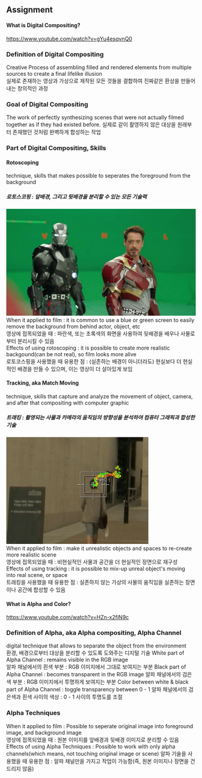 ## Assignment
#### What is Digital Compositing?  
https://www.youtube.com/watch?v=gYu4esqvnQ0

### Definition of Digital Compositing  
Creative Process of assembling filled and rendered elements from multiple sources to create a final lifelike illusion  
실제로 존재하는 영상과 가상으로 제작된 모든 것들을 결합하여 진짜같은 환상을 만들어내는 창의적인 과정  

### Goal of Digital Compositing
The work of perfectly synthesizing scenes that were not actually filmed together as if they had existed before.
실제로 같이 촬영하지 않은 대상을 원래부터 존재했던 것처럼 완벽하게 합성하는 작업

### Part of Digital Compositing, Skills  
#### Rotoscoping  
technique, skills that makes possible to seperates the foreground from the background  
##### 로토스코핑 : 앞배경, 그리고 뒷배경을 분리할 수 있는 모든 기술력  
![Rotoscoping](https://github.com/fanxysonaka/2D-Digital-Compositing/blob/master/Week%203/Rotoscoping.jpg?raw=true)
When it applied to film : it is common to use a blue or green screen to easily remove the background from behind actor, object, etc  
영상에 접목되었을 때 : 파란색, 또는 초록색의 화면을 사용하여 뒷배경을 배우나 사물로부터 분리시킬 수 있음  
Effects of using rotoscoping : it is possible to create more realistic backgound(can be not real), so film looks more alive  
로토코스핑을 사용했을 때 유용한 점 : (실존하는 배경이 아니더라도) 현실보다 더 현실적인 배경을 만들 수 있으며, 이는 영상이 더 살아있게 보임  

#### Tracking, aka Match Moving   
technique, skills that capture and analyze the movement of object, camera, and after that compositing with computer graphic  
##### 트래킹 : 촬영되는 사물과 카메라의 움직임의 방향성을 분석하여 컴퓨터 그래픽과 합성한 기술  
![Tracking](https://github.com/fanxysonaka/2D-Digital-Compositing/blob/master/Week%203/Tracking.png?raw=true)  
When it applied to film : make it unrealistic objects and spaces to re-create more realistic scene  
영상에 접목되었을 때 : 비현실적인 사물과 공간을 더 현실적인 장면으로 재구성  
Effects of using tracking : it is possible to mix-up unreal object's moving into real scene, or space  
트래킹을 사용했을 때 유용한 점 : 실존하지 않는 가상의 사물의 움직임을 실존하는 장면이나 공간에 합성할 수 있음  


#### What is Alpha and Color?  
https://www.youtube.com/watch?v=HZn-x2fiN9c  

### Definition of Alpha, aka Alpha compositing, Alpha Channel
digital technique that allows to separate the object from the environment  
환경, 배경으로부터 대상을 분리할 수 있도록 도와주는 디지털 기술
White part of Alpha Channel : remains visible in the RGB image  
알파 채널에서의 흰색 부분 : RGB 이미지에서 그대로 보여지는 부분
Black part of Alpha Channel : becomes transparent in the RGB image
알파 채널에서의 검은색 부분 : RGB 이미지에서 투명하게 보여지는 부분
Color between white & black part of Alpha Channel : toggle transparency between 0 - 1
알파 채널에서의 검은색과 흰색 사이의 색상 : 0 - 1 사이의 투명도를 조절

### Alpha Techniques
When it applied to film : Possible to seperate original image into foreground image, and background image  
영상에 접목되었을 때 : 원본 이미지를 앞배경과 뒷배경 이미지로 분리할 수 있음
Effects of using Alpha Techniques : Possible to work with only alpha channels(which means, not touching original image or scene)
알파 기술을 사용했을 때 유용한 점 : 알파 채널만을 가지고 작업이 가능함(즉, 원본 이미지나 장면을 건드리지 않음)

